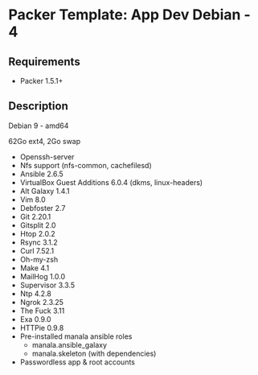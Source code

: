 # Packer Template: App Dev Debian - 4

## Requirements

* Packer 1.5.1+

## Description

Debian 9 - amd64

62Go ext4, 2Go swap

* Openssh-server
* Nfs support (nfs-common, cachefilesd)
* Ansible 2.6.5
* VirtualBox Guest Additions 6.0.4 (dkms, linux-headers)
* Alt Galaxy 1.4.1
* Vim 8.0
* Debfoster 2.7
* Git 2.20.1
* Gitsplit 2.0
* Htop 2.0.2
* Rsync 3.1.2
* Curl 7.52.1
* Oh-my-zsh
* Make 4.1
* MailHog 1.0.0
* Supervisor 3.3.5
* Ntp 4.2.8
* Ngrok 2.3.25
* The Fuck 3.11
* Exa 0.9.0
* HTTPie 0.9.8
* Pre-installed manala ansible roles
  * manala.ansible_galaxy
  * manala.skeleton (with dependencies)
* Passwordless app & root accounts
